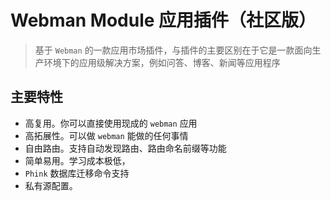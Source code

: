 # Webman Module 应用插件（社区版）

> 基于 `Webman` 的一款应用市场插件，与插件的主要区别在于它是一款面向生产环境下的应用级解决方案，例如问答、博客、新闻等应用程序

## 主要特性

- 高复用。你可以直接使用现成的 `webman` 应用 
- 高拓展性。可以做 `webman` 能做的任何事情
- 自由路由。支持自动发现路由、路由命名前缀等功能
- 简单易用。学习成本极低，
- `Phink` 数据库迁移命令支持
- 私有源配置。
